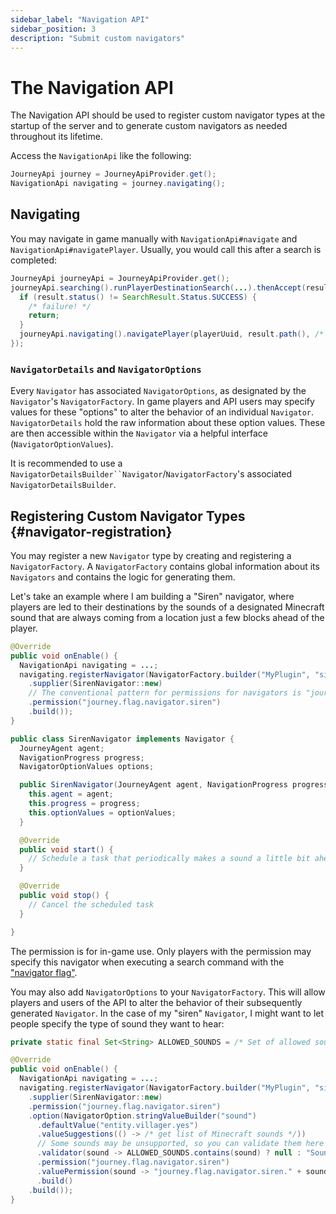 ```yaml
---
sidebar_label: "Navigation API"
sidebar_position: 3
description: "Submit custom navigators"
---
```


# The Navigation API

The Navigation API should be used to register custom navigator types at the startup of the server and to generate custom navigators as needed throughout its lifetime.

Access the `NavigationApi` like the following:

```java
JourneyApi journey = JourneyApiProvider.get();
NavigationApi navigating = journey.navigating();
```

## Navigating

You may navigate in game manually with `NavigationApi#navigate` and `NavigationApi#navigatePlayer`. Usually, you would call this after a search is completed:

```java
JourneyApi journeyApi = JourneyApiProvider.get();
journeyApi.searching().runPlayerDestinationSearch(...).thenAccept(result -> {
  if (result.status() != SearchResult.Status.SUCCESS) {
    /* failure! */
    return;
  }
  journeyApi.navigating().navigatePlayer(playerUuid, result.path(), /* optional "details" */);
});
```

### `NavigatorDetails` and `NavigatorOptions`

Every `Navigator` has associated `NavigatorOptions`, as designated by the `Navigator`'s `NavigatorFactory`. In game players and API users may specify values for these "options" to alter the behavior of an individual `Navigator`. `NavigatorDetails` hold the raw information about these option values. These are then accessible within the `Navigator` via a helpful interface (`NavigatorOptionValues`).

It is recommended to use a ` NavigatorDetailsBuilder``Navigator `/`NavigatorFactory`'s associated `NavigatorDetailsBuilder`.

## Registering Custom Navigator Types {#navigator-registration}

You may register a new `Navigator` type by creating and registering a `NavigatorFactory`. A `NavigatorFactory` contains global information about its `Navigators` and contains the logic for generating them.

Let's take an example where I am building a "Siren" navigator, where players are led to their destinations by the sounds of a designated Minecraft sound that are always coming from a location just a few blocks ahead of the player.

```java title="MyPlugin.java"
@Override
public void onEnable() {
  NavigationApi navigating = ...;
  navigating.registerNavigator(NavigatorFactory.builder("MyPlugin", "siren")
    .supplier(SirenNavigator::new)
    // The conventional pattern for permissions for navigators is "journey.flag.navigator.<id>"
    .permission("journey.flag.navigator.siren")
    .build());
}
```

```java title="SirenNavigator.java"
public class SirenNavigator implements Navigator {
  JourneyAgent agent;
  NavigationProgress progress;
  NavigatorOptionValues options;

  public SirenNavigator(JourneyAgent agent, NavigationProgress progress, NavigatorOptionValues optionValues) {
    this.agent = agent;
    this.progress = progress;
    this.optionValues = optionValues;
  }

  @Override
  public void start() {
    // Schedule a task that periodically makes a sound a little bit ahead of the player
  }

  @Override
  public void stop() {
    // Cancel the scheduled task
  }

}
```

The permission is for in-game use. Only players with the permission may specify this navigator when executing a search command with the ["navigator flag"](/docs/commands.md#navigator-flag).

You may also add `NavigatorOptions` to your `NavigatorFactory`. This will allow players and users of the API to alter the behavior of their subsequently generated `Navigator`. In the case of my "siren" `Navigator`, I might want to let people specify the type of sound they want to hear:

```java title="MyPlugin.java"
private static final Set<String> ALLOWED_SOUNDS = /* Set of allowed sounds */;

@Override
public void onEnable() {
  NavigationApi navigating = ...;
  navigating.registerNavigator(NavigatorFactory.builder("MyPlugin", "siren")
    .supplier(SirenNavigator::new)
    .permission("journey.flag.navigator.siren")
    .option(NavigatorOption.stringValueBuilder("sound")
      .defaultValue("entity.villager.yes")
      .valueSuggestions(() -> /* get list of Minecraft sounds */))
      // Some sounds may be unsupported, so you can validate them here
      .validator(sound -> ALLOWED_SOUNDS.contains(sound) ? null : "Sound not allowed: " + sound)
      .permission("journey.flag.navigator.siren")
      .valuePermission(sound -> "journey.flag.navigator.siren." + sound)
      .build()
    .build());
}
```
